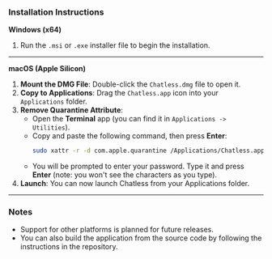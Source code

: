 ### Installation Instructions

**Windows (x64)**

1.  Run the `.msi` or `.exe` installer file to begin the installation.

-----

**macOS (Apple Silicon)**

1.  **Mount the DMG File**: Double-click the `Chatless.dmg` file to open it.
2.  **Copy to Applications**: Drag the `Chatless.app` icon into your `Applications` folder.
3.  **Remove Quarantine Attribute**:
      * Open the **Terminal** app (you can find it in `Applications -> Utilities`).
      * Copy and paste the following command, then press **Enter**:
        ```bash
        sudo xattr -r -d com.apple.quarantine /Applications/Chatless.app
        ```
      * You will be prompted to enter your password. Type it and press **Enter** (note: you won't see the characters as you type).
4.  **Launch**: You can now launch Chatless from your Applications folder.

-----

### Notes

  * Support for other platforms is planned for future releases.
  * You can also build the application from the source code by following the instructions in the repository.
